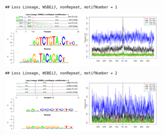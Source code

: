 

```
## Loss Lineage, WSBEiJ, nonRepeat, motifNumber = 1
```

![plot of chunk motifPValues](figure/motifPValues-1.png)

```
## Loss Lineage, WSBEiJ, nonRepeat, motifNumber = 2
```

![plot of chunk motifPValues](figure/motifPValues-2.png)
  
